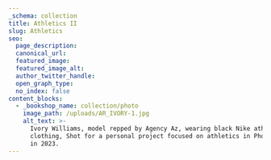 ```yaml
---
_schema: collection
title: Athletics II
slug: Athletics
seo:
  page_description:
  canonical_url:
  featured_image:
  featured_image_alt:
  author_twitter_handle:
  open_graph_type:
  no_index: false
content_blocks:
  - _bookshop_name: collection/photo
    image_path: /uploads/AR_IVORY-1.jpg
    alt_text: >-
      Ivory Williams, model repped by Agency Az, wearing black Nike athletic
      clothing, Shot for a personal project focused on athletics in Phoenix, AZ
      in 2023.
---
```

